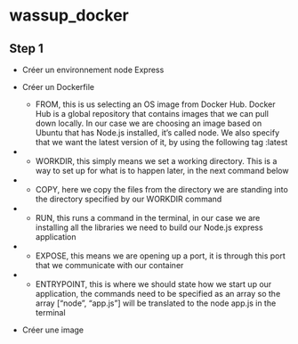 # wassup_docker
## Step 1 
* Créer un environnement node Express
* Créer un Dockerfile
  * FROM, this is us selecting an OS image from Docker Hub. Docker Hub is a global repository that contains images that we can pull down locally. In our case we are choosing an image based on Ubuntu that has Node.js installed, it’s called node. We also specify that we want the latest version of it, by using the following tag :latest
* * WORKDIR, this simply means we set a working directory. This is a way to set up for what is to happen later, in the next command below
* * COPY, here we copy the files from the directory we are standing into the directory specified by our WORKDIR command
* * RUN, this runs a command in the terminal, in our case we are installing all the libraries we need to build our Node.js express application
* * EXPOSE, this means we are opening up a port, it is through this port that we communicate with our container
* * ENTRYPOINT, this is where we should state how we start up our application, the commands need to be specified as an array so the array [“node”, “app.js”] will be translated to the node app.js in the terminal

* Créer une image
